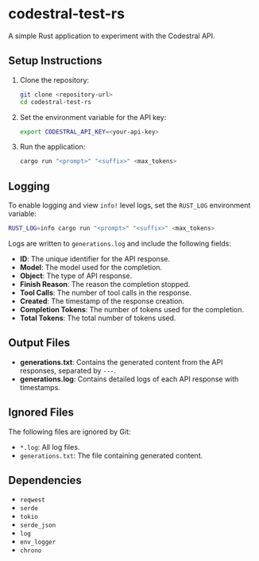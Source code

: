 # codestral-test-rs

A simple Rust application to experiment with the Codestral API.

## Setup Instructions
1. Clone the repository:
   ```bash
   git clone <repository-url>
   cd codestral-test-rs
   ```
2. Set the environment variable for the API key:
   ```bash
   export CODESTRAL_API_KEY=<your-api-key>
   ```
3. Run the application:
   ```bash
   cargo run "<prompt>" "<suffix>" <max_tokens>
   ```

## Logging
To enable logging and view `info!` level logs, set the `RUST_LOG` environment variable:
```bash
RUST_LOG=info cargo run "<prompt>" "<suffix>" <max_tokens>
```

Logs are written to `generations.log` and include the following fields:
- **ID**: The unique identifier for the API response.
- **Model**: The model used for the completion.
- **Object**: The type of API response.
- **Finish Reason**: The reason the completion stopped.
- **Tool Calls**: The number of tool calls in the response.
- **Created**: The timestamp of the response creation.
- **Completion Tokens**: The number of tokens used for the completion.
- **Total Tokens**: The total number of tokens used.

## Output Files
- **generations.txt**: Contains the generated content from the API responses, separated by `---`.
- **generations.log**: Contains detailed logs of each API response with timestamps.

## Ignored Files
The following files are ignored by Git:
- `*.log`: All log files.
- `generations.txt`: The file containing generated content.

## Dependencies
- `reqwest`
- `serde`
- `tokio`
- `serde_json`
- `log`
- `env_logger`
- `chrono`
